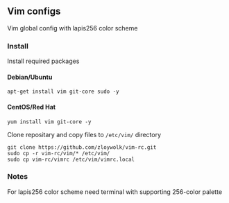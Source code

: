 ## Vim configs
Vim global config with lapis256 color scheme

### Install

Install required packages

#### Debian/Ubuntu
```
apt-get install vim git-core sudo -y
```
#### CentOS/Red Hat
```
yum install vim git-core -y
```
Clone repositary and copy files to `/etc/vim/` directory
```
git clone https://github.com/zloywolk/vim-rc.git
sudo cp -r vim-rc/vim/* /etc/vim/
sudo cp vim-rc/vimrc /etc/vim/vimrc.local
```

### Notes
For lapis256 color scheme need terminal with supporting 256-color palette

